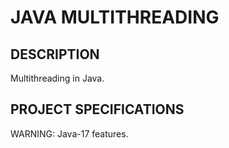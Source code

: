# JAVA MULTITHREADING

## DESCRIPTION

Multithreading in Java.

## PROJECT SPECIFICATIONS

WARNING: Java-17 features.
